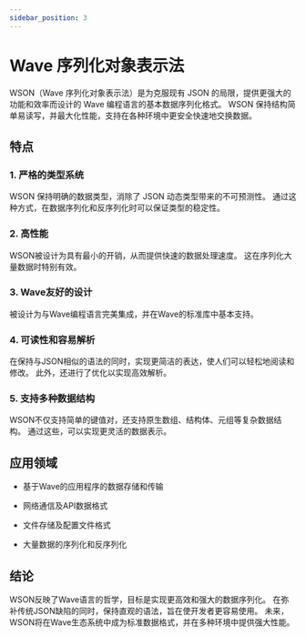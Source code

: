 ```yaml
---
sidebar_position: 3
---
```


# Wave 序列化对象表示法

WSON（Wave 序列化对象表示法）是为克服现有 JSON 的局限，提供更强大的功能和效率而设计的 Wave 编程语言的基本数据序列化格式。 WSON 保持结构简单易读写，并最大化性能，支持在各种环境中更安全快速地交换数据。

## 特点

### 1. **严格的类型系统**

WSON 保持明确的数据类型，消除了 JSON 动态类型带来的不可预测性。 通过这种方式，在数据序列化和反序列化时可以保证类型的稳定性。

### 2. **高性能**

WSON被设计为具有最小的开销，从而提供快速的数据处理速度。 这在序列化大量数据时特别有效。

### 3. **Wave友好的设计**

被设计为与Wave编程语言完美集成，并在Wave的标准库中基本支持。

### 4. **可读性和容易解析**

在保持与JSON相似的语法的同时，实现更简洁的表达，使人们可以轻松地阅读和修改。 此外，还进行了优化以实现高效解析。

### 5. **支持多种数据结构**

WSON不仅支持简单的键值对，还支持原生数组、结构体、元组等复杂数据结构。 通过这些，可以实现更灵活的数据表示。

## 应用领域

- 基于Wave的应用程序的数据存储和传输

- 网络通信及API数据格式

- 文件存储及配置文件格式

- 大量数据的序列化和反序列化

## 结论

WSON反映了Wave语言的哲学，目标是实现更高效和强大的数据序列化。 在弥补传统JSON缺陷的同时，保持直观的语法，旨在使开发者更容易使用。 未来，WSON将在Wave生态系统中成为标准数据格式，并在多种环境中提供强大性能。


